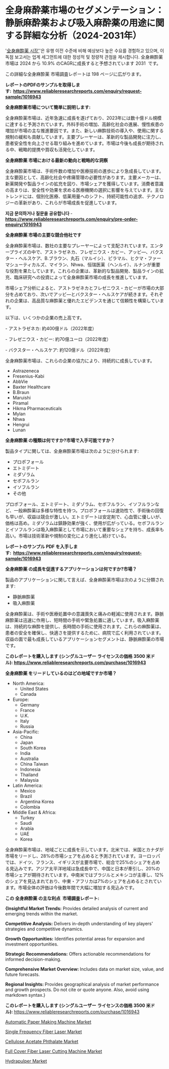 <p><h1>全身麻酔薬市場のセグメンテーション：静脈麻酔薬および吸入麻酔薬の用途に関する詳細な分析（2024-2031年）</h1></p><p>'<a href="https://www.reliableresearchreports.com/general-anesthesia-drugs-r1016943?utm_campaign=107&utm_medium=36&utm_source=Github&utm_content=ia&utm_term=20102024&utm_id=general-anesthesia-drugs">全身麻酔薬 시장'</a>'은 유행 이전 수준에 비해 예상보다 높은 수요를 경험하고 있으며, 이 독점 보고서는 업계 세그먼트에 대한 정성적 및 정량적 관점을 제시합니다. 全身麻酔薬 市場は 2024 から 10.9% のCAGRに成長すると予想されています 2031&nbsp; です。</p>
<p>この詳細な全身麻酔薬 市場調査レポートは 198 ページに広がります。</p>
<p><strong>レポートのPDFのサンプルを取得します</strong><strong>:&nbsp;&nbsp;<a href="https://www.reliableresearchreports.com/enquiry/request-sample/1016943?utm_campaign=107&utm_medium=36&utm_source=Github&utm_content=ia&utm_term=20102024&utm_id=general-anesthesia-drugs">https://www.reliableresearchreports.com/enquiry/request-sample/1016943</a></strong></p>
<p><strong>全身麻酔薬市場について簡単に説明します:</strong></p>
<p><p>全身麻酔薬市場は、近年急速に成長を遂げており、2023年には数十億ドル規模に達すると予測されています。外科手術の増加、高齢化社会の進展、慢性疾患の増加が市場の主な推進要因です。また、新しい麻酔技術の導入や、使用に関する規制の緩和も貢献しています。主要プレーヤーは、革新的な製品開発に注力し、患者安全性を向上させる取り組みを進めています。市場は今後も成長が期待される中、戦略的提携や買収も活発化しています。</p></p>
<p><strong>全身麻酔薬 市場における最新の動向と戦略的な洞察</strong></p>
<p><p>全身麻酔薬市場は、手術件数の増加や医療技術の進歩により急成長しています。主な要因として、高齢化社会や疼痛管理の必要性があります。主要メーカーは、新薬開発や製品ラインの拡充を図り、市場シェアを獲得しています。消費者意識の高まりは、安全性や効果を求める医療機関の選択に影響を与えています。主なトレンドには、個別化医療、低薬用量へのシフト、持続可能性の追求、テクノロジーの革新があり、これらが市場成長を促進しています。</p></p>
<p><strong>지금 문의하거나 질문을 공유합니다</strong><strong>&nbsp;</strong>-<strong><a href="https://www.reliableresearchreports.com/enquiry/pre-order-enquiry/1016943?utm_campaign=107&utm_medium=36&utm_source=Github&utm_content=ia&utm_term=20102024&utm_id=general-anesthesia-drugs">https://www.reliableresearchreports.com/enquiry/pre-order-enquiry/1016943</a></strong></p>
<p><strong>全身麻酔薬 市場の主要な競合他社です</strong></p>
<p><p>全身麻酔薬市場は、数社の主要なプレーヤーによって支配されています。エンタープライズの中で、アストラゼネカ、フレゼニウス・カビー、アッビ―、バクスター・ヘルスケア、B.ブラウン、丸石（マルイシ）、ピラマル、ヒクマ・ファーマシューティカルズ、マイラン、Nhwa、恒瑞医薬（ヘンルイ）、ルナンが重要な役割を果たしています。これらの企業は、革新的な製品開発、製品ラインの拡充、臨床研究への投資によって全身麻酔薬市場の成長を推進しています。</p><p>市場シェア分析によると、アストラゼネカとフレゼニウス・カビーが市場の大部分を占めており、次いでアッビ―とバクスター・ヘルスケアが続きます。それぞれの企業は、高品質な麻酔薬と優れたエビデンスを通じて信頼性を構築しています。</p><p>以下は、いくつかの企業の売上高です。</p><p>- アストラゼネカ: 約400億ドル（2022年度）</p><p>- フレゼニウス・カビー: 約70億ユーロ（2022年度）</p><p>- バクスター・ヘルスケア: 約120億ドル（2022年度）</p><p>全身麻酔薬市場は、これらの企業の協力により、持続的に成長しています。</p></p>
<p><ul><li>Astrazeneca</li><li>Fresenius-Kabi</li><li>AbbVie</li><li>Baxter Healthcare</li><li>B.Braun</li><li>Maruishi</li><li>Piramal</li><li>Hikma Pharmaceuticals</li><li>Mylan</li><li>Nhwa</li><li>Hengrui</li><li>Lunan</li></ul></p>
<p><strong>全身麻酔薬 の種類は何ですか?市場で入手可能ですか？</strong></p>
<p>製品タイプに関しては、全身麻酔薬市場は次のように分けられます:</p>
<p><ul><li>プロポフォール</li><li>エトミデート</li><li>ミダゾラム</li><li>セボフルラン</li><li>イソフルラン</li><li>その他</li></ul></p>
<p><p>プロポフォール、エトミデート、ミダゾラム、セボフルラン、イソフルランなど、一般麻酔薬は多様な特性を持つ。プロポフォールは速効性で、手術後の回復も早いが、収益は競合が激しい。エトミデートは安定剤で、心血管に優しいが、価格は高め。ミダゾラムは鎮静効果が強く、使用が広がっている。セボフルランとイソフルランは吸入麻酔薬として市場において重要なシェアを持ち、成長率も高い。市場は技術革新や規制の変化により進化し続けている。</p></p>
<p><strong>レポートのサンプル PDF を入手します:&nbsp;</strong><strong>&nbsp;<a href="https://www.reliableresearchreports.com/enquiry/request-sample/1016943?utm_campaign=107&utm_medium=36&utm_source=Github&utm_content=ia&utm_term=20102024&utm_id=general-anesthesia-drugs">https://www.reliableresearchreports.com/enquiry/request-sample/1016943</a></strong></p>
<p><strong>全身麻酔薬 の成長を促進するアプリケーションは何ですか?市場？</strong></p>
<p>製品のアプリケーションに関して言えば、全身麻酔薬市場は次のように分類されます:</p>
<p><ul><li>静脈麻酔薬</li><li>吸入麻酔薬</li></ul></p>
<p><p>全身麻酔薬は、手術や医療処置中の意識喪失と痛みの軽減に使用されます。静脈麻酔薬は迅速に作用し、短時間の手術や緊急処置に適しています。吸入麻酔薬は、持続的な麻酔を提供し、長時間の手術に使用されます。これらの麻酔薬は、患者の安全を確保し、快適さを提供するために、病院で広く利用されています。収益の面で最も成長しているアプリケーションセグメントは、静脈麻酔薬の市場です。</p></p>
<p><strong>このレポートを購入します (シングルユーザー ライセンスの価格 3500 米ドル):</strong><strong>&nbsp;<a href="https://www.reliableresearchreports.com/purchase/1016943?utm_campaign=107&utm_medium=36&utm_source=Github&utm_content=ia&utm_term=20102024&utm_id=general-anesthesia-drugs">https://www.reliableresearchreports.com/purchase/1016943</a></strong></p>
<p><strong>全身麻酔薬 をリードしているのはどの地域ですか市場？</strong></p>
<p><ul>
    <li>
        North America:
        <ul>
            <li>United States</li>
            <li>Canada</li>
        </ul>
    </li>
    <li>
        Europe:
        <ul>
            <li>Germany</li>
            <li>France</li>
            <li>U.K.</li>
            <li>Italy</li>
            <li>Russia</li>
        </ul>
    </li>
    <li>
        Asia-Pacific:
        <ul>
            <li>China</li>
            <li>Japan</li>
            <li>South Korea</li>
            <li>India</li>
            <li>Australia</li>
            <li>China Taiwan</li>
            <li>Indonesia</li>
            <li>Thailand</li>
            <li>Malaysia</li>
        </ul>
    </li>
    <li>
        Latin America:
        <ul>
            <li>Mexico</li>
            <li>Brazil</li>
            <li>Argentina Korea</li>
            <li>Colombia</li>
        </ul>
    </li>
    <li>
        Middle East & Africa:
        <ul>
            <li>Turkey</li>
            <li>Saudi</li>
            <li>Arabia</li>
            <li>UAE</li>
            <li>Korea</li>
        </ul>
    </li>
    </ul></p>
<p><p>全身麻酔薬市場は、地域ごとに成長を示しています。北米では、米国とカナダが市場をリードし、28%の市場シェアを占めると予測されています。ヨーロッパでは、ドイツ、フランス、イギリスが主要市場で、総合で25%のシェアを占める見込みです。アジア太平洋地域は急成長中で、中国と日本が牽引し、20%の市場シェアが期待されています。中南米ではブラジルとメキシコが主導し、12%のシェアを見込まれており、中東・アフリカは7%のシェアを占めるとされています。市場全体の評価は今後数年間で大幅に増加する見込みです。</p></p>
<p><strong>この 全身麻酔薬 の主な利点&nbsp; 市場調査レポート:</strong></p>
<p><strong>{Insightful Market Trends:</strong> Provides detailed analysis of current and emerging trends within the market.</p>
<p><strong>Competitive Analysis:</strong> Delivers in-depth understanding of key players' strategies and competitive dynamics.</p>
<p><strong>Growth Opportunities:</strong> Identifies potential areas for expansion and investment opportunities.</p>
<p><strong>Strategic Recommendations:</strong> Offers actionable recommendations for informed decision-making.</p>
<p><strong>Comprehensive Market Overview: </strong>Includes data on market size, value, and future forecasts.</p>
<p><strong>Regional Insights: </strong>Provides geographical analysis of market performance and growth prospects. Do not cite or quote anyone. Also, avoid using markdown syntax.}</p>
<p><strong>このレポートを購入します (シングルユーザー ライセンスの価格 3500 米ドル):&nbsp;</strong><a href="https://www.reliableresearchreports.com/purchase/1016943?utm_campaign=107&utm_medium=36&utm_source=Github&utm_content=ia&utm_term=20102024&utm_id=general-anesthesia-drugs">https://www.reliableresearchreports.com/purchase/1016943</a></p>
<p><p><a href="https://www.linkedin.com/pulse/automatic-paper-making-machine-industry-forecast-market-shifts-jdj1c?utm_campaign=107&utm_medium=36&utm_source=Github&utm_content=ia&utm_term=20102024&utm_id=general-anesthesia-drugs">Automatic Paper Making Machine Market</a></p><p><a href="https://issuu.com/reportprime-2/docs/single-frequency-fiber-laser-market_138f73854ac1ca?utm_campaign=107&utm_medium=36&utm_source=Github&utm_content=ia&utm_term=20102024&utm_id=general-anesthesia-drugs">Single Frequency Fiber Laser Market</a></p><p><a href="https://github.com/tacitam515l/Market-Research-Report-List-1/blob/main/cellulose-acetate-phthalate-market.md?utm_campaign=107&utm_medium=36&utm_source=Github&utm_content=ia&utm_term=20102024&utm_id=general-anesthesia-drugs">Cellulose Acetate Phthalate Market</a></p><p><a href="https://issuu.com/reportprime-2/docs/full-cover-fiber-laser-cutting-mach_155f26ef823510?utm_campaign=107&utm_medium=36&utm_source=Github&utm_content=ia&utm_term=20102024&utm_id=general-anesthesia-drugs">Full Cover Fiber Laser Cutting Machine Market</a></p><p><a href="https://www.linkedin.com/pulse/global-perspectives-hydrapulper-market-trends-challenges-dnawc?utm_campaign=107&utm_medium=36&utm_source=Github&utm_content=ia&utm_term=20102024&utm_id=general-anesthesia-drugs">Hydrapulper Market</a></p></p>
<p>&nbsp;</p>